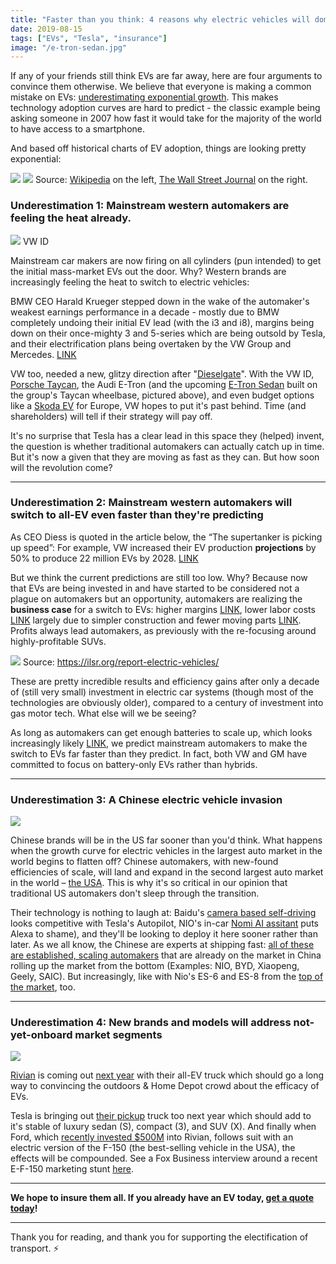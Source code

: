 ```yaml
---
title: "Faster than you think: 4 reasons why electric vehicles will dominate sooner than estimates"
date: 2019-08-15
tags: ["EVs", "Tesla", "insurance"]
image: "/e-tron-sedan.jpg"
---
```


If any of your friends still think EVs are far away, here are four arguments to convince them otherwise. We believe that everyone is making a common mistake on EVs: [underestimating exponential growth](https://link.springer.com/article/10.3758/BF03202958). This makes technology adoption curves are hard to predict - the classic example being asking someone in 2007 how fast it would take for the majority of the world to have access to a smartphone.

And based off historical charts of EV adoption, things are looking pretty exponential:

![](/faster-than-you-think/350px-Global_plug-in_car_sales_since_2011.png) ![](/faster-than-you-think/wall-street-journal-electric-cars.png)
Source: [Wikipedia](https://en.wikipedia.org/wiki/Electric_car#/media/File:Global_plug-in_car_sales_since_2011.png) on the left, [The Wall Street Journal](https://www.wsj.com/articles/rise-of-electric-cars-threatens-to-drain-german-growth-11565861401) on the right.

###  Underestimation 1: Mainstream western automakers are feeling the heat already.

![](/img/faster-than-you-think/VW-ID-electric-car-e1544785826779.jpg)
VW ID

Mainstream car makers are now firing on all cylinders (pun intended) to get the initial mass-market EVs out the door. Why? Western brands are increasingly feeling the heat to switch to electric vehicles:

BMW CEO Harald Krueger stepped down in the wake of the automaker's weakest earnings performance in a decade - mostly due to BMW completely undoing their initial EV lead (with the i3 and i8), margins being down on their once-mighty 3 and 5-series which are being outsold by Tesla, and their electrification plans being overtaken by the VW Group and Mercedes. [LINK](https://www.cnn.com/2019/07/05/business/bmw-ceo-harald-krueger/index.html)

VW too, needed a new, glitzy direction after "[Dieselgate](https://en.wikipedia.org/wiki/Volkswagen_emissions_scandal)". With the VW ID, [Porsche Taycan](https://www.porsche.com/usa/aboutporsche/e-performance/~report~/mission-e-turns-taycan/usa~en-us~e-performance-mission-e-name-reveal/), the Audi E-Tron (and the upcoming [E-Tron Sedan](https://www.theverge.com/2018/11/28/18116978/audi-e-tron-gt-concept-porsche-electric-car-sedan-590-horsepower) built on the group's Taycan wheelbase, pictured above), and even budget options like a [Skoda EV](https://europe.autonews.com/automakers/skodas-electric-car-push-includes-low-cost-ev) for Europe, VW hopes to put it's past behind. Time (and shareholders) will tell if their strategy will pay off.

It's no surprise that Tesla has a clear lead in this space they (helped) invent, the question is whether traditional automakers can actually catch up in time. But it's now a given that they are moving as fast as they can. But how soon will the revolution come?


------


### Underestimation 2: Mainstream western automakers will switch to all-EV even faster than they're predicting



As CEO Diess is quoted in the article below, the “The supertanker is picking up speed”: For example, VW increased their EV production **projections** by 50% to produce 22 million EVs by 2028. [LINK](https://www.bloomberg.com/news/articles/2019-03-12/vw-s-audi-porsche-margins-sag-in-costly-shift-to-electric-era)

But we think the current predictions are still too low. Why? Because now that EVs are being invested in and have started to be considered not a plague on automakers but an opportunity, automakers are realizing the **business case** for a switch to EVs: higher margins [LINK](https://electrek.co/2019/08/08/vw-electric-car-parity-soon-tipping-point-ev-adoption/), lower labor costs [LINK](https://www.bloomberg.com/opinion/articles/2019-04-12/electric-vehicle-battery-shrinks-and-so-does-the-total-cost) largely due to simpler construction and fewer moving parts [LINK](https://www.forbes.com/sites/mikescott/2018/05/28/electric-car-sales-set-to-accelerate-as-costs-fall-and-production-scales-up/#54a642740495). Profits always lead automakers, as previously with the re-focusing around highly-profitable SUVs.

![](/img/faster-than-you-think/1x-1-768x267.png)
Source: https://ilsr.org/report-electric-vehicles/

These are pretty incredible results and efficiency gains after only a decade of (still very small) investment in electric car systems (though most of the technologies are obviously older), compared to a century of investment into gas motor tech. What else will we be seeing?

As long as automakers can get enough batteries to scale up, which looks increasingly likely [LINK](https://www.greencarreports.com/news/1123789_volkswagen-says-its-battery-supplies-are-secure), we predict mainstream automakers to make the switch to EVs far faster than they predict. In fact, both VW and GM have committed to focus on battery-only EVs rather than hybrids.


------

### Underestimation 3: A Chinese electric vehicle invasion

![](/faster-than-you-think/es6-hero-top-desktop.jpg)

Chinese brands will be in the US far sooner than you'd think. What happens when the growth curve for electric vehicles in the largest auto market in the world begins to flatten off? Chinese automakers, with new-found efficiencies of scale, will land and expand in the second largest auto market in the world – [the USA](https://en.wikipedia.org/wiki/List_of_countries_by_motor_vehicle_production). This is why it's so critical in our opinion that traditional US automakers don't sleep through the transition.

Their technology is nothing to laugh at: Baidu's [camera based self-driving](https://www.cnet.com/roadshow/news/baidu-apollo-lite-camera-based-self-driving/) looks competitive with Tesla's Autopilot, NIO's in-car [Nomi AI assitant](https://www.youtube.com/watch?v=hs3RXtZfeWM) puts Alexa to shame), and they'll be looking to deploy it here sooner rather than later. As we all know, the Chinese are experts at shipping fast: [all of these are established, scaling automakers](https://cleantechnica.com/2017/11/23/6-10-big-electric-car-companies-china/) that are already on the market in China rolling up the market from the bottom (Examples: NIO, BYD, Xiaopeng, Geely, SAIC). But increasingly, like with Nio's ES-6 and ES-8 from the [top of the market](https://nio.com), too.

------

### Underestimation 4: New brands and models will address not-yet-onboard market segments

![](/faster-than-you-think/rivian-r1s-et-r1t.jpg)

[Rivian](https://rivian.com) is coming out [next year](https://www.kbb.com/car-news/rivian/2100006867/) with their all-EV truck which should go a long way to convincing the outdoors & Home Depot crowd about the efficacy of EVs.

Tesla is bringing out [their pickup](https://insideevs.com/news/364925/tesla-pickup-truck-price-specs-more/) truck too next year which should add to it's stable of luxury sedan (S), compact (3), and SUV (X).
And finally when Ford, which [recently invested $500M](https://www.thedrive.com/news/27625/ford-and-rivian-strike-500-million-partnership-to-build-all-new-pickup-truck-suv) into Rivian, follows suit with an electric version of the F-150 (the best-selling vehicle in the USA), the effects will be compounded. See a Fox Business interview around a recent E-F-150 marketing stunt [here](https://www.youtube.com/watch?v=uF_l3jsbitQ).



-----------------------

**We hope to insure them all. If you already have an EV today, [get a quote today](https://electrade.app/quote)!**

----

Thank you for reading, and thank you for supporting the electification of transport. ⚡️
